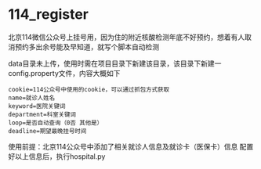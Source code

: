 # 114_register
北京114微信公众号上挂号用，因为住的附近核酸检测年底不好预约，想着有人取消预约多出余号能及早知道，就写个脚本自动检测

data目录未上传，使用时需在项目目录下新建该目录，该目录下新建一config.property文件，内容大概如下
```
cookie=114公众号中使用的cookie，可以通过抓包方式获取
name=就诊人姓名
keyword=医院关键词
department=科室关键词
loop=是否自动查询（0否 其他是）
deadline=期望最晚挂号时间
```

使用前提：北京114公众号中添加了相关就诊人信息及就诊卡（医保卡）信息
配置好以上信息后，执行hospital.py
